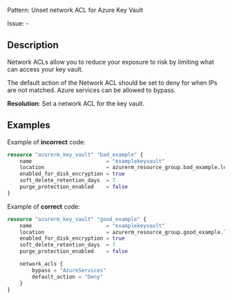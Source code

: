 Pattern: Unset network ACL for Azure Key Vault

Issue: -

## Description

Network ACLs allow you to reduce your exposure to risk by limiting what can access your key vault. 

The default action of the Network ACL should be set to deny for when IPs are not matched. Azure services can be allowed to bypass.

**Resolution**: Set a network ACL for the key vault.

## Examples

Example of **incorrect** code:

```terraform
resource "azurerm_key_vault" "bad_example" {
    name                        = "examplekeyvault"
    location                    = azurerm_resource_group.bad_example.location
    enabled_for_disk_encryption = true
    soft_delete_retention_days  = 7
    purge_protection_enabled    = false
}
```

Example of **correct** code:

```terraform
resource "azurerm_key_vault" "good_example" {
    name                        = "examplekeyvault"
    location                    = azurerm_resource_group.good_example.location
    enabled_for_disk_encryption = true
    soft_delete_retention_days  = 7
    purge_protection_enabled    = false

    network_acls {
        bypass = "AzureServices"
        default_action = "Deny"
    }
}
```